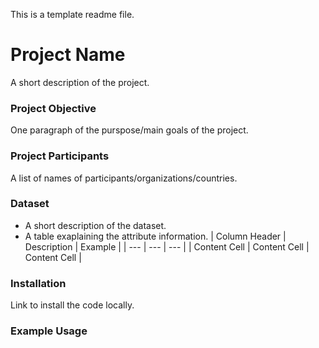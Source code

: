 This is a template readme file.
# Project Name
A short description of the project.
### Project Objective
One paragraph of the purspose/main goals of the project.
### Project Participants
A list of names of participants/organizations/countries.
### Dataset
* A short description of the dataset.
* A table exaplaining the attribute information.
| Column Header | Description | Example | 
| --- | --- | --- |
| Content Cell | Content Cell | Content Cell |
### Installation
Link to install the code locally.
### Example Usage



